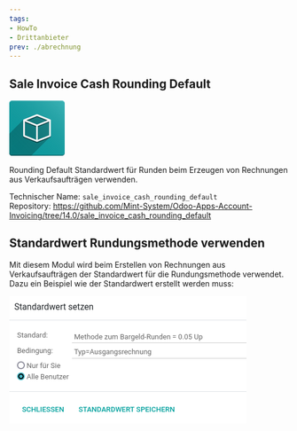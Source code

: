 ```yaml
---
tags:
- HowTo
- Drittanbieter
prev: ./abrechnung
---
```

## Sale Invoice Cash Rounding Default
![icon_oms_box](assets/icon_oms_box.png)

 Rounding Default	Standardwert für Runden beim Erzeugen von Rechnungen aus Verkaufsaufträgen verwenden.            

Technischer Name: `sale_invoice_cash_rounding_default`\
Repository: <https://github.com/Mint-System/Odoo-Apps-Account-Invoicing/tree/14.0/sale_invoice_cash_rounding_default>

## Standardwert Rundungsmethode verwenden

Mit diesem Modul wird beim Erstellen von Rechnungen aus Verkaufsaufträgen der Standardwert für die Rundungsmethode verwendet. Dazu ein Beispiel wie der Standardwert erstellt werden muss:

![](assets/Sale%20Invoice%20Cash%20Rounding%20Default.png)